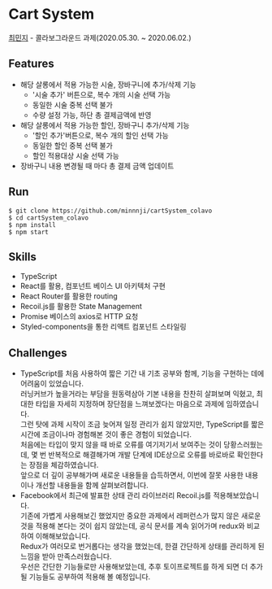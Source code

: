# Cart System

[최민지](https://www.about-minji.com/) - 콜라보그라운드 과제(2020.05.30. ~ 2020.06.02.)

## Features

- 해당 살롱에서 적용 가능한 시술, 장바구니에 추가/삭제 기능
  - '시술 추가' 버튼으로, 복수 개의 시술 선택 가능
  - 동일한 시술 중복 선택 불가
  - 수량 설정 가능, 하단 총 결제금액에 반영
- 해당 살롱에서 적용 가능한 할인, 장바구니 추가/삭제 기능
  - '할인 추가'버튼으로, 복수 개의 할인 선택 가능
  - 동일한 할인 중복 선택 불가
  - 할인 적용대상 시술 선택 가능
- 장바구니 내용 변경될 때 마다 총 결제 금액 업데이트

## Run

```
$ git clone https://github.com/minnnji/cartSystem_colavo
$ cd cartSystem_colavo
$ npm install
$ npm start
```

## Skills

- TypeScript
- React를 활용, 컴포넌트 베이스 UI 아키텍처 구현
- React Router를 활용한 routing
- Recoil.js를 활용한 State Management
- Promise 베이스의 axios로 HTTP 요청
- Styled-components을 통한 리액트 컴포넌트 스타일링

## Challenges

- TypeScript를 처음 사용하여 짧은 기간 내 기초 공부와 함께, 기능을 구현하는 데에 어려움이 있었습니다.  
  러닝커브가 높을거라는 부담을 원동력삼아 기본 내용을 찬찬히 살펴보며 익혔고, 최대한 타입을 자세히 지정하며 장단점을 느껴보겠다는 마음으로 과제에 임하였습니다.  
  그런 탓에 과제 시작이 조금 늦어져 일정 관리가 쉽지 않았지만, TypeScript를 짧은 시간에 조금이나마 경험해본 것이 좋은 경험이 되었습니다.  
  처음에는 타입이 맞지 않을 때 바로 오류를 여기저기서 보여주는 것이 당황스러웠는데, 몇 번 반복적으로 해결해가며 개발 단계에 IDE상으로 오류를 바로바로 확인한다는 장점을 체감하였습니다.  
  앞으로 더 깊이 공부해가며 새로운 내용들을 습득하면서, 이번에 잘못 사용한 내용이나 개선할 내용들을 함께 살펴보려합니다.
- Facebook에서 최근에 발표한 상태 관리 라이브러리 Recoil.js를 적용해보았습니다.  
  기존에 가볍게 사용해보긴 했었지만 중요한 과제에서 레퍼런스가 많지 않은 새로운 것을 적용해 본다는 것이 쉽지 않았는데, 공식 문서를 계속 읽어가며 redux와 비교하여 이해해보았습니다.  
  Redux가 여러모로 번거롭다는 생각을 했었는데, 한결 간단하게 상태를 관리하게 된 느낌을 받아 만족스러웠습니다.  
  우선은 간단한 기능들로만 사용해보았는데, 추후 토이프로젝트를 하게 되면 더 추가될 기능들도 공부하여 적용해 볼 예정입니다.
